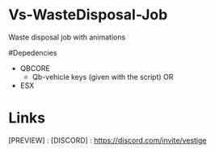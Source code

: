 # Vs-WasteDisposal-Job
Waste disposal job with animations

#Depedencies
- QBCORE
  - Qb-vehicle keys (given with the script)
OR
- ESX

# Links
[PREVIEW] : 
[DISCORD] : https://discord.com/invite/vestige

